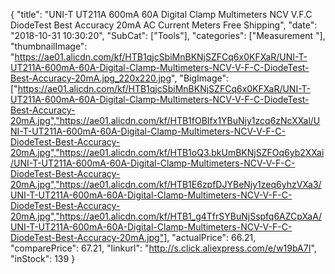 {
	"title": "UNI-T UT211A 600mA 60A Digital Clamp Multimeters NCV V.F.C DiodeTest Best Accuracy 20mA AC Current Meters Free Shipping",
	"date": "2018-10-31 10:30:20",
	"SubCat": ["Tools"],
	"categories": ["Measurement "],
	"thumbnailImage": "https://ae01.alicdn.com/kf/HTB1qjcSbiMnBKNjSZFCq6x0KFXaR/UNI-T-UT211A-600mA-60A-Digital-Clamp-Multimeters-NCV-V-F-C-DiodeTest-Best-Accuracy-20mA.jpg_220x220.jpg",
	"BigImage": ["https://ae01.alicdn.com/kf/HTB1qjcSbiMnBKNjSZFCq6x0KFXaR/UNI-T-UT211A-600mA-60A-Digital-Clamp-Multimeters-NCV-V-F-C-DiodeTest-Best-Accuracy-20mA.jpg","https://ae01.alicdn.com/kf/HTB1fOBIfx1YBuNjy1zcq6zNcXXal/UNI-T-UT211A-600mA-60A-Digital-Clamp-Multimeters-NCV-V-F-C-DiodeTest-Best-Accuracy-20mA.jpg","https://ae01.alicdn.com/kf/HTB1oQ3.bkUmBKNjSZFOq6yb2XXai/UNI-T-UT211A-600mA-60A-Digital-Clamp-Multimeters-NCV-V-F-C-DiodeTest-Best-Accuracy-20mA.jpg","https://ae01.alicdn.com/kf/HTB1E6zpfDJYBeNjy1zeq6yhzVXa3/UNI-T-UT211A-600mA-60A-Digital-Clamp-Multimeters-NCV-V-F-C-DiodeTest-Best-Accuracy-20mA.jpg","https://ae01.alicdn.com/kf/HTB1_g4TfrSYBuNjSspfq6AZCpXaA/UNI-T-UT211A-600mA-60A-Digital-Clamp-Multimeters-NCV-V-F-C-DiodeTest-Best-Accuracy-20mA.jpg"],
	"actualPrice": 66.21,
	"comparePrice": 67.21,
	"linkurl": "http://s.click.aliexpress.com/e/w19bA7I",
	"inStock": 139
}
